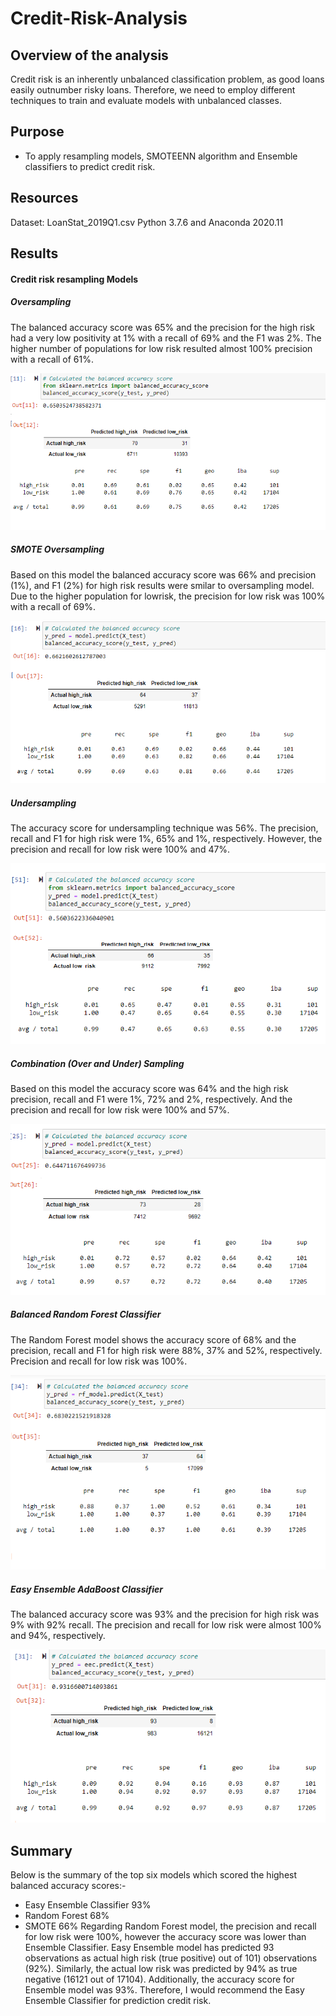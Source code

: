 # Credit-Risk-Analysis

## Overview of the analysis 

Credit risk is an inherently unbalanced classification problem, as good loans easily outnumber risky loans.
Therefore, we need to employ different techniques to train and evaluate models with unbalanced classes.

## Purpose 

- To apply resampling models, SMOTEENN algorithm and Ensemble classifiers to predict credit risk. 

## Resources 

Dataset: LoanStat_2019Q1.csv
Python 3.7.6 and Anaconda 2020.11 

## Results

#### Credit risk resampling Models

##### Oversampling 

The balanced accuracy score was 65% and the precision for the high risk had a very low positivity at 1% with a 
recall of 69% and the F1 was 2%. The higher number of populations for low risk resulted almost 100% precision with a recall of 61%. 

![](Oversampling.png)

##### SMOTE Oversampling 

Based on this model the balanced accuracy score was 66% and precision (1%), and F1 (2%) for high risk results were 
smilar to oversampling model. Due to the higher population for lowrisk, the precision for low risk was 100% with a recall of 69%. 

![](SMOTE.png)

##### Undersampling 

The accuracy score for undersampling technique was 56%. The precision, recall and F1 for high risk were 1%, 65% and 1%, respectively. 
However, the precision and recall for low risk were 100% and 47%. 

![](Undersampling.png)

##### Combination (Over and Under) Sampling

Based on this model the accuracy score was 64% and the high risk precision, recall and F1 were 1%, 72% and 2%, respectively. 
And the precision and recall for low risk were 100% and 57%. 

![](Combination.png)

##### Balanced Random Forest Classifier

The Random Forest model shows the accuracy score of 68% and the precision, recall and F1 for high risk were 88%, 37% and 52%, respectively. 
Precision and recall for low risk was 100%. 

![](RandomForest.png)

##### Easy Ensemble AdaBoost Classifier

The balanced accuracy score was 93% and the precision for high risk was 9% with 92% recall. 
The precision and recall for low risk were almost 100% and 94%, respectively. 

![](Ensemble.png)

## Summary

Below is the summary of the top six models which scored the highest balanced accuracy scores:- 
- Easy Ensemble Classifier 93%
- Random Forest 68%
- SMOTE 66%
Regarding Random Forest model, the precision and recall for low risk were 100%, however the accuracy score was 
lower than Ensemble Classifier. Easy Ensemble model has predicted 93 observations as actual high risk (true positive) 
out of 101) observations (92%). Similarly, the actual low risk was predicted by 94% as true negative (16121 out of 17104).
Additionally, the accuracy score for Ensemble model was 93%. Therefore, I would recommend the Easy Ensemble Classifier
for prediction credit risk.  
